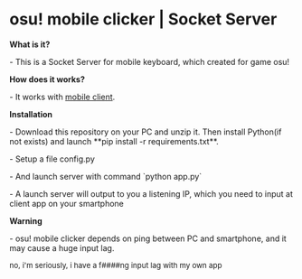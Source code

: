 <h1>osu! mobile clicker | Socket Server </h1>

**What is it?**
<p>- This is a Socket Server for mobile keyboard, which created for game osu!</p>

**How does it works?**
<p>- It works with <a href="https://github.com/Yshmeel/osuMobileClickerClient">mobile client</a>.</p>

**Installation**
<p>- Download this repository on your PC and unzip it. Then install Python(if not exists) and launch **pip install -r requirements.txt**.</p>
<p>- Setup a file config.py</p>
<p>- And launch server with command `python app.py`</p>
<p>- A launch server will output to you a listening IP, which you need to input at client app on your smartphone</p>

**Warning**
<p>- osu! mobile clicker depends on ping between PC and smartphone, and it may cause a huge input lag.</p>
<p style="font-size: 13px">no, i'm seriously, i have a f####ng input lag with my own app</p>